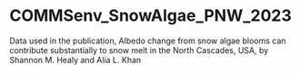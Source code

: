 # COMMSenv_SnowAlgae_PNW_2023
Data used in the publication, Albedo change from snow algae blooms can contribute substantially to snow melt in the North Cascades, USA, by Shannon M. Healy and Alia L. Khan 
